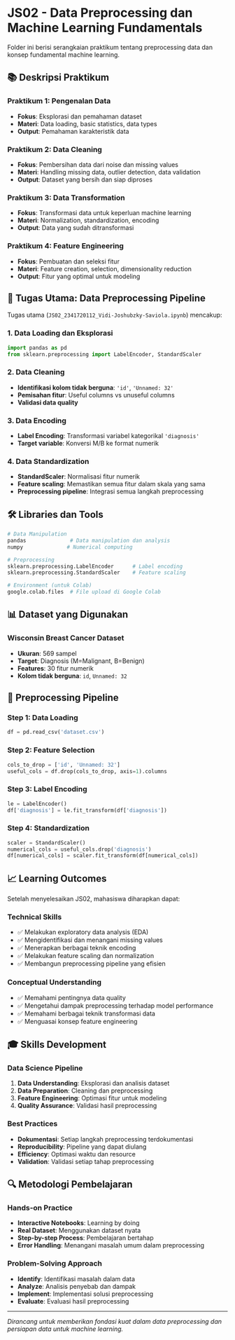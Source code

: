 # JS02 - Data Preprocessing dan Machine Learning Fundamentals

Folder ini berisi serangkaian praktikum tentang preprocessing data dan konsep fundamental machine learning.

## 📚 Deskripsi Praktikum

### Praktikum 1: Pengenalan Data

- **Fokus**: Eksplorasi dan pemahaman dataset
- **Materi**: Data loading, basic statistics, data types
- **Output**: Pemahaman karakteristik data

### Praktikum 2: Data Cleaning

- **Fokus**: Pembersihan data dari noise dan missing values
- **Materi**: Handling missing data, outlier detection, data validation
- **Output**: Dataset yang bersih dan siap diproses

### Praktikum 3: Data Transformation

- **Fokus**: Transformasi data untuk keperluan machine learning
- **Materi**: Normalization, standardization, encoding
- **Output**: Data yang sudah ditransformasi

### Praktikum 4: Feature Engineering

- **Fokus**: Pembuatan dan seleksi fitur
- **Materi**: Feature creation, selection, dimensionality reduction
- **Output**: Fitur yang optimal untuk modeling

## 🎯 Tugas Utama: Data Preprocessing Pipeline

Tugas utama (`JS02_2341720112_Vidi-Joshubzky-Saviola.ipynb`) mencakup:

### 1. Data Loading dan Eksplorasi

```python
import pandas as pd
from sklearn.preprocessing import LabelEncoder, StandardScaler
```

### 2. Data Cleaning

- **Identifikasi kolom tidak berguna**: `'id'`, `'Unnamed: 32'`
- **Pemisahan fitur**: Useful columns vs unuseful columns
- **Validasi data quality**

### 3. Data Encoding

- **Label Encoding**: Transformasi variabel kategorikal `'diagnosis'`
- **Target variable**: Konversi M/B ke format numerik

### 4. Data Standardization

- **StandardScaler**: Normalisasi fitur numerik
- **Feature scaling**: Memastikan semua fitur dalam skala yang sama
- **Preprocessing pipeline**: Integrasi semua langkah preprocessing

## 🛠️ Libraries dan Tools

```python
# Data Manipulation
pandas              # Data manipulation dan analysis
numpy              # Numerical computing

# Preprocessing
sklearn.preprocessing.LabelEncoder      # Label encoding
sklearn.preprocessing.StandardScaler    # Feature scaling

# Environment (untuk Colab)
google.colab.files  # File upload di Google Colab
```

## 📊 Dataset yang Digunakan

### Wisconsin Breast Cancer Dataset

- **Ukuran**: 569 sampel
- **Target**: Diagnosis (M=Malignant, B=Benign)
- **Features**: 30 fitur numerik
- **Kolom tidak berguna**: `id`, `Unnamed: 32`

## 🔄 Preprocessing Pipeline

### Step 1: Data Loading

```python
df = pd.read_csv('dataset.csv')
```

### Step 2: Feature Selection

```python
cols_to_drop = ['id', 'Unnamed: 32']
useful_cols = df.drop(cols_to_drop, axis=1).columns
```

### Step 3: Label Encoding

```python
le = LabelEncoder()
df['diagnosis'] = le.fit_transform(df['diagnosis'])
```

### Step 4: Standardization

```python
scaler = StandardScaler()
numerical_cols = useful_cols.drop('diagnosis')
df[numerical_cols] = scaler.fit_transform(df[numerical_cols])
```

## 📈 Learning Outcomes

Setelah menyelesaikan JS02, mahasiswa diharapkan dapat:

### Technical Skills

- ✅ Melakukan exploratory data analysis (EDA)
- ✅ Mengidentifikasi dan menangani missing values
- ✅ Menerapkan berbagai teknik encoding
- ✅ Melakukan feature scaling dan normalization
- ✅ Membangun preprocessing pipeline yang efisien

### Conceptual Understanding

- ✅ Memahami pentingnya data quality
- ✅ Mengetahui dampak preprocessing terhadap model performance
- ✅ Memahami berbagai teknik transformasi data
- ✅ Menguasai konsep feature engineering

## 🎓 Skills Development

### Data Science Pipeline

1. **Data Understanding**: Eksplorasi dan analisis dataset
2. **Data Preparation**: Cleaning dan preprocessing
3. **Feature Engineering**: Optimasi fitur untuk modeling
4. **Quality Assurance**: Validasi hasil preprocessing

### Best Practices

- **Dokumentasi**: Setiap langkah preprocessing terdokumentasi
- **Reproducibility**: Pipeline yang dapat diulang
- **Efficiency**: Optimasi waktu dan resource
- **Validation**: Validasi setiap tahap preprocessing

## 🔍 Metodologi Pembelajaran

### Hands-on Practice

- **Interactive Notebooks**: Learning by doing
- **Real Dataset**: Menggunakan dataset nyata
- **Step-by-step Process**: Pembelajaran bertahap
- **Error Handling**: Menangani masalah umum dalam preprocessing

### Problem-Solving Approach

- **Identify**: Identifikasi masalah dalam data
- **Analyze**: Analisis penyebab dan dampak
- **Implement**: Implementasi solusi preprocessing
- **Evaluate**: Evaluasi hasil preprocessing

---

_Dirancang untuk memberikan fondasi kuat dalam data preprocessing dan persiapan data untuk machine learning._
